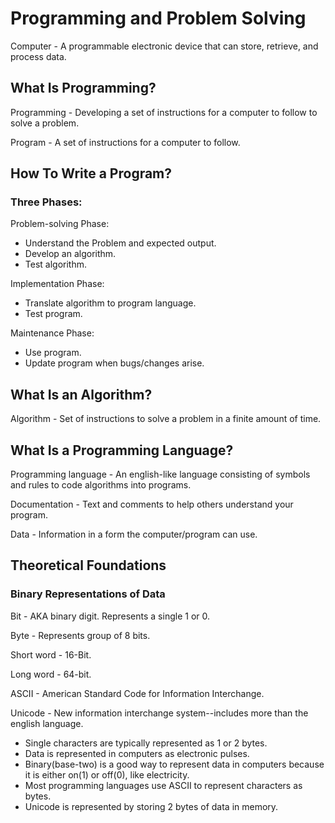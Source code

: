 # Programming and Problem Solving

Computer - A programmable electronic device that can store, retrieve, and process data.

## What Is Programming?

Programming - Developing a set of instructions for a computer to follow to solve a problem.

Program - A set of instructions for a computer to follow.

## How To Write a Program?

### Three Phases:

Problem-solving Phase:

- Understand the Problem and expected output.
- Develop an algorithm.
- Test algorithm.

Implementation Phase:

- Translate algorithm to program language.
- Test program.

Maintenance Phase:

- Use program.
- Update program when bugs/changes arise.

## What Is an Algorithm?

Algorithm - Set of instructions to solve a problem in a finite amount of time.

## What Is a Programming Language?

Programming language - An english-like language consisting of symbols and rules to code algorithms into programs.

Documentation - Text and comments to help others understand your program.

Data - Information in a form the computer/program can use.

## Theoretical Foundations

### Binary Representations of Data

Bit - AKA binary digit. Represents a single 1 or 0.

Byte - Represents group of 8 bits.

Short word - 16-Bit.

Long word - 64-bit.

ASCII - American Standard Code for Information Interchange.

Unicode - New information interchange system--includes more than the english language.

- Single characters are typically represented as 1 or 2 bytes.
- Data is represented in computers as electronic pulses.
- Binary(base-two) is a good way to represent data in computers because it is either on(1) or off(0), like electricity.
- Most programming languages use ASCII to represent characters as bytes.
- Unicode is represented by storing 2 bytes of data in memory.
